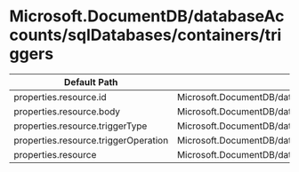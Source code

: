 # Microsoft.DocumentDB/databaseAccounts/sqlDatabases/containers/triggers

| Default Path | Alias |
|---|---|
| properties.resource.id | Microsoft.DocumentDB/databaseAccounts/sqlDatabases/containers/triggers/resource.id |
| properties.resource.body | Microsoft.DocumentDB/databaseAccounts/sqlDatabases/containers/triggers/resource.body |
| properties.resource.triggerType | Microsoft.DocumentDB/databaseAccounts/sqlDatabases/containers/triggers/resource.triggerType |
| properties.resource.triggerOperation | Microsoft.DocumentDB/databaseAccounts/sqlDatabases/containers/triggers/resource.triggerOperation |
| properties.resource | Microsoft.DocumentDB/databaseAccounts/sqlDatabases/containers/triggers/resource |

